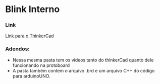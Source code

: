 # Blink Interno
### Link
[Link para o ThinkerCad](https://www.tinkercad.com/things/83TTJpZaTnq/editel?sharecode=_hNhRLe0aufzr4iQ4Q_B22hey2IIRc1yOjLzLm_rzfg)
### Adendos:
* Nessa mesma pasta tem os videos tanto do thinkerCad quanto dele funcionando na protoboard
* A pasta também contem o arquivo .brd e um arquivo C++ do código para arduinoUNO.
